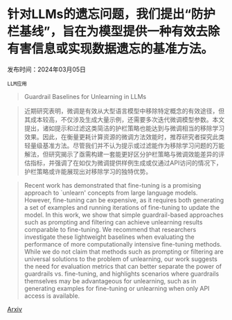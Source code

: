 # 针对LLMs的遗忘问题，我们提出“防护栏基线”，旨在为模型提供一种有效去除有害信息或实现数据遗忘的基准方法。

发布时间：2024年03月05日

`LLM应用`

> Guardrail Baselines for Unlearning in LLMs

> 近期研究表明，微调是有效从大型语言模型中移除特定概念的有效途径，但其成本较高，不仅涉及生成大量示例，还需要多次迭代微调模型参数。本文提出，诸如提示和过滤这类简洁的护栏策略也能达到与微调相当的移除学习效果。因此，在衡量更耗计算资源的微调方法效能时，推荐研究者探究此类轻量级基准方法。尽管我们并不认为提示或过滤能作为移除学习问题的万能解法，但研究揭示了亟需构建一套能更好区分护栏策略与微调效能差异的评估指标，并强调了在如仅为微调提供样例生成或仅通过API访问的情况下，护栏策略或许能展现出对移除学习的独特优势。

> Recent work has demonstrated that fine-tuning is a promising approach to `unlearn' concepts from large language models. However, fine-tuning can be expensive, as it requires both generating a set of examples and running iterations of fine-tuning to update the model. In this work, we show that simple guardrail-based approaches such as prompting and filtering can achieve unlearning results comparable to fine-tuning. We recommend that researchers investigate these lightweight baselines when evaluating the performance of more computationally intensive fine-tuning methods. While we do not claim that methods such as prompting or filtering are universal solutions to the problem of unlearning, our work suggests the need for evaluation metrics that can better separate the power of guardrails vs. fine-tuning, and highlights scenarios where guardrails themselves may be advantageous for unlearning, such as in generating examples for fine-tuning or unlearning when only API access is available.

[Arxiv](https://arxiv.org/abs/2403.03329)